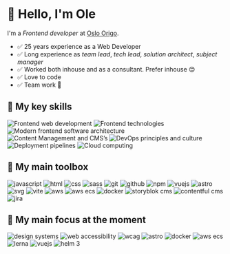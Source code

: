 # 👋 Hello, I'm Ole

I'm a _Frontend developer_ at [Oslo Origo](https://labs.oslo.kommune.no/).

- ✅ 25 years experience as a Web Developer
- ✅ Long experience as _team lead_, _tech lead_, _solution architect_, _subject manager_
- ✅ Worked both inhouse and as a consultant. Prefer inhouse 😊
- ✅ Love to code
- ✅ Team work 💝

## 🧠 My key skills
<img src="https://img.shields.io/badge/frontend%20web%20development-web?style=for-the-badge&color=0099E5" alt="Frontend web development" />
<img src="https://img.shields.io/badge/agile%20methodologies-web?style=for-the-badge&color=A9225C" alt="Frontend technologies" />
<img src="https://img.shields.io/badge/frontend%20architecture-web?style=for-the-badge&color=981E32" alt="Modern frontend software architecture" />
<img src="https://img.shields.io/badge/content%20management-web?style=for-the-badge&color=FECC00" alt="Content Management and CMS’s" />
<img src="https://img.shields.io/badge/devops-web?style=for-the-badge&color=68BC71" alt="DevOps principles and culture" />
<img src="https://img.shields.io/badge/deployment%20pipelines-web?style=for-the-badge&color=7F2B7B" alt="Deployment pipelines" />
<img src="https://img.shields.io/badge/cloud%20computing-web?style=for-the-badge&color=8BC0D0" alt="Cloud computing" />


## 🧰 My main toolbox
<img src="https://img.shields.io/badge/javascript-javascript?logo=javascript&style=for-the-badge&color=F7DF1E&logoColor=000" alt="javascript" />
<img src="https://img.shields.io/badge/html-html?logo=html5&style=for-the-badge&color=E34F26&logoColor=fff" alt="html" />
<img src="https://img.shields.io/badge/css-css?logo=css3&style=for-the-badge&color=1572B6&logoColor=fff" alt="css" />
<img src="https://img.shields.io/badge/sass-sass?logo=sass&style=for-the-badge&color=CC6699&logoColor=fff" alt="sass" />
<img src="https://img.shields.io/badge/git-git?logo=git&style=for-the-badge&color=F05032&logoColor=fff" alt="git" />
<img src="https://img.shields.io/badge/github-github?logo=github&style=for-the-badge&color=fff&logoColor=000" alt="github" />
<img src="https://img.shields.io/badge/npm-npm?logo=npm&style=for-the-badge&color=444&logoColor=fff" alt="npm" />
<img src="https://img.shields.io/badge/vuejs-vuejs?logo=vue.js&style=for-the-badge&color=4FC08D&logoColor=fff" alt="vuejs" />
<img src="https://img.shields.io/badge/astro-astro?logo=astro&style=for-the-badge&color=FF5D01&logoColor=fff" alt="astro" />
<img src="https://img.shields.io/badge/svg-svg?logo=svg&style=for-the-badge&color=FFB13B&logoColor=000" alt="svg" />
<img src="https://img.shields.io/badge/vite-vite?logo=vite&style=for-the-badge&color=646CFF&logoColor=fff" alt="vite" />
<img src="https://img.shields.io/badge/amazon%20web%20services-amazon?logo=amazonaws&style=for-the-badge&color=232F3E&logoColor=fff" alt="aws" />
<img src="https://img.shields.io/badge/amazon%20ecs-amazon?logo=amazonecs&style=for-the-badge&color=FF9900&logoColor=fff" alt="aws ecs" />
<img src="https://img.shields.io/badge/docker-docker?logo=docker&style=for-the-badge&color=2496ED&logoColor=fff" alt="docker" />
<img src="https://img.shields.io/badge/storyblok%20cms-storyblok?logo=storyblok&style=for-the-badge&color=09B3AF&logoColor=fff" alt="storyblok cms" />
<img src="https://img.shields.io/badge/contentful%20cms-contentful?logo=contentful&style=for-the-badge&color=2478CC&logoColor=fff" alt="contentful cms" />
<img src="https://img.shields.io/badge/jira-jira?logo=jira&style=for-the-badge&color=0052CC&logoColor=fff" alt="jira" />

## 🥕 My main focus at the moment
<img src="https://img.shields.io/badge/design%20systems-web?style=for-the-badge&color=2a2859" alt="design systems" />
<img src="https://img.shields.io/badge/web%20accessibility-web?style=for-the-badge&color=034b45" alt="web accessibility" />
<img src="https://img.shields.io/badge/wcag-web?style=for-the-badge&color=005A9C" alt="wcag" />
<img src="https://img.shields.io/badge/astro-astro?logo=astro&style=for-the-badge&color=FF5D01&logoColor=fff" alt="astro" />
<img src="https://img.shields.io/badge/docker-docker?logo=docker&style=for-the-badge&color=2496ED&logoColor=fff" alt="docker" />
<img src="https://img.shields.io/badge/amazon%20ecs-amazon?logo=amazonecs&style=for-the-badge&color=FF9900&logoColor=fff" alt="aws ecs" />
<img src="https://img.shields.io/badge/lerna-web?logo=lerna&style=for-the-badge&color=9333EA&logoColor=fff" alt="lerna" />
<img src="https://img.shields.io/badge/vuejs-vuejs?logo=vue.js&style=for-the-badge&color=4FC08D&logoColor=fff" alt="vuejs" />
<img src="https://img.shields.io/badge/helm-web?logo=helm&style=for-the-badge&color=0F1689&logoColor=fff" alt="helm 3" />
